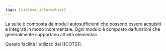 ```yaml
---
tags: [sistemi_informativi]
---
```

La suite è composta da moduli autosufficienti che possono essere acquisiti e integrati in modo incrementale. Ogni modulo è composto da funzioni che generalmente supportano attività elementari. 

Questo facilità l'utilizzo dei [[COTS]].